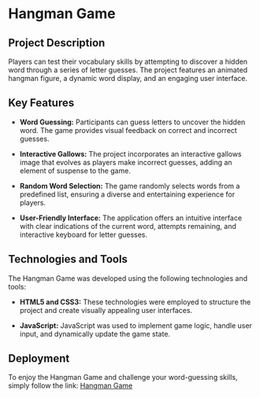 # Hangman Game

## Project Description

Players can test their vocabulary skills by attempting to discover a hidden word through a series of letter guesses. The project features an animated hangman figure, a dynamic word display, and an engaging user interface.

## Key Features

- **Word Guessing:** Participants can guess letters to uncover the hidden word. The game provides visual feedback on correct and incorrect guesses.

- **Interactive Gallows:** The project incorporates an interactive gallows image that evolves as players make incorrect guesses, adding an element of suspense to the game.

- **Random Word Selection:** The game randomly selects words from a predefined list, ensuring a diverse and entertaining experience for players.

- **User-Friendly Interface:** The application offers an intuitive interface with clear indications of the current word, attempts remaining, and interactive keyboard for letter guesses.

## Technologies and Tools

The Hangman Game was developed using the following technologies and tools:

- **HTML5 and CSS3:** These technologies were employed to structure the project and create visually appealing user interfaces.

- **JavaScript:** JavaScript was used to implement game logic, handle user input, and dynamically update the game state.

## Deployment

To enjoy the Hangman Game and challenge your word-guessing skills, simply follow the link: [Hangman Game](https://vladdlevshuk.github.io/hangman/)
